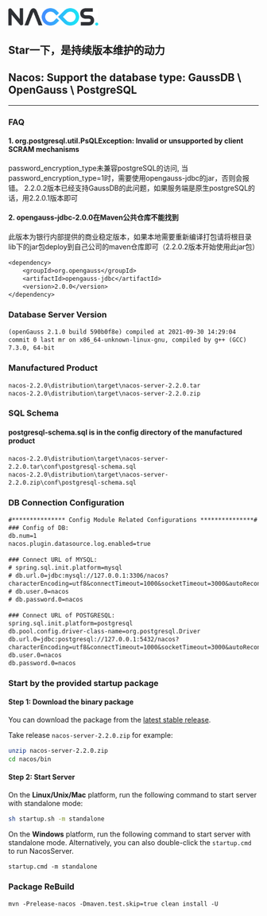 
<img src="doc/Nacos_Logo.png" width="36%" syt height="36%" />

## Star一下，是持续版本维护的动力

## Nacos: Support the database type: GaussDB \ OpenGauss \ PostgreSQL 

-------
### FAQ
 #### 1. org.postgresql.util.PsQLException: Invalid or unsupported by client SCRAM mechanisms
  password_encryption_type未兼容postgreSQL的访问, 当password_encryption_type=1时，需要使用opengauss-jdbc的jar，否则会报错。
  2.2.0.2版本已经支持GaussDB的此问题，如果服务端是原生postgreSQL的话，用2.2.0.1版本即可
 #### 2. opengauss-jdbc-2.0.0在Maven公共仓库不能找到
  此版本为银行内部提供的商业稳定版本，如果本地需要重新编译打包请将根目录lib下的jar包deploy到自己公司的maven仓库即可（2.2.0.2版本开始使用此jar包）
  ```
  <dependency>
      <groupId>org.opengauss</groupId>
      <artifactId>opengauss-jdbc</artifactId>
      <version>2.0.0</version>
  </dependency>
  ```
### Database Server Version
```
(openGauss 2.1.0 build 590b0f8e) compiled at 2021-09-30 14:29:04 commit 0 last mr on x86_64-unknown-linux-gnu, compiled by g++ (GCC) 7.3.0, 64-bit
```

### Manufactured Product
```
nacos-2.2.0\distribution\target\nacos-server-2.2.0.tar
nacos-2.2.0\distribution\target\nacos-server-2.2.0.zip
```
### SQL Schema
#### postgresql-schema.sql is in the config directory of the manufactured product
```
nacos-2.2.0\distribution\target\nacos-server-2.2.0.tar\conf\postgresql-schema.sql
nacos-2.2.0\distribution\target\nacos-server-2.2.0.zip\conf\postgresql-schema.sql
```
### DB Connection Configuration
```
#*************** Config Module Related Configurations ***************#
### Config of DB:
db.num=1
nacos.plugin.datasource.log.enabled=true
 
### Connect URL of MYSQL:
# spring.sql.init.platform=mysql
# db.url.0=jdbc:mysql://127.0.0.1:3306/nacos?characterEncoding=utf8&connectTimeout=1000&socketTimeout=3000&autoReconnect=true&useUnicode=true&useSSL=false&serverTimezone=UTC
# db.user.0=nacos
# db.password.0=nacos
 
### Connect URL of POSTGRESQL:
spring.sql.init.platform=postgresql
db.pool.config.driver-class-name=org.postgresql.Driver
db.url.0=jdbc:postgresql://127.0.0.1:5432/nacos?characterEncoding=utf8&connectTimeout=1000&socketTimeout=3000&autoReconnect=true&useUnicode=true&useSSL=false&serverTimezone=UTC
db.user.0=nacos
db.password.0=nacos
```

### Start by the provided startup package

#### Step 1: Download the binary package 

You can download the package from the [latest stable release](https://github.com/alibaba/nacos/releases).  

Take release `nacos-server-2.2.0.zip` for example:
```sh
unzip nacos-server-2.2.0.zip
cd nacos/bin 
``` 

#### Step 2: Start Server

On the **Linux/Unix/Mac** platform, run the following command to start server with standalone mode: 
```sh
sh startup.sh -m standalone
```

On the **Windows** platform, run the following command to start server with standalone mode.  Alternatively, you can also double-click the `startup.cmd` to run NacosServer.
```
startup.cmd -m standalone
```

### Package ReBuild
```
mvn -Prelease-nacos -Dmaven.test.skip=true clean install -U
```
